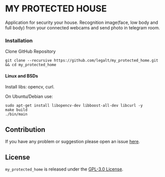 MY PROTECTED HOUSE
============================

Application for security your house.
Recognition image(face, low body and full body) from your connected webcams and send photo in telegram room.

### Installation

Clone GitHub Repository

    git clone --recursive https://github.com/legalt/my_protected_home.git && cd my_protected_home

#### Linux and BSDs

Install libs: opencv, curl.

On Ubuntu/Debian use: 

    sudo apt-get install libopencv-dev libboost-all-dev libcurl -y
    make build
    ./bin/main


## Contribution ##

If you have any problem or suggestion please open an issue [here](https://github.com/legalt/my_protected_home/issues).

## License ##

`my_protected_home` is released under the [GPL-3.0 License](http://opensource.org/licenses/GPL-3.0).